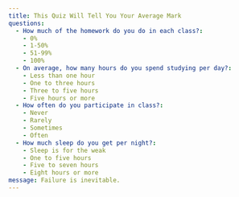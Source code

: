 ```yaml
---
title: This Quiz Will Tell You Your Average Mark
questions:
  - How much of the homework do you do in each class?:
    - 0%
    - 1-50%
    - 51-99%
    - 100%
  - On average, how many hours do you spend studying per day?:
    - Less than one hour
    - One to three hours
    - Three to five hours
    - Five hours or more
  - How often do you participate in class?:
    - Never
    - Rarely
    - Sometimes
    - Often
  - How much sleep do you get per night?:
    - Sleep is for the weak
    - One to five hours
    - Five to seven hours
    - Eight hours or more
message: Failure is inevitable.
---
```


<script>
  /*
   * Must define this function for each quiz. Returns the result of the quiz.
   * 
   * @return String The result of the quiz.
   */
  function getResult() {
    return "You got: " + Math.floor(Math.random() * 50) + "%!";
  }
</script>